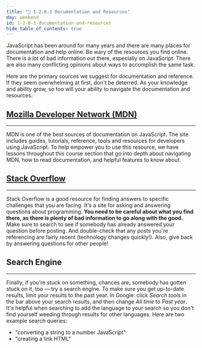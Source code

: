 ```yaml
---
title: "📓 1.2.0.3 Documentation and Resources"
day: weekend
id: 1-2-0-3-documentation-and-resources
hide_table_of_contents: true
---
```


JavaScript has been around for many years and there are many places for documentation and help online. Be wary of the resources you find online. There is a *lot* of bad information out there, especially on JavaScript.  There are also many conflicting opinions about ways to accomplish the same task.  

Here are the primary sources we suggest for documentation and reference. If they seem overwhelming at first, don't be deterred. As your knowledge and ability grow, so too will your ability to navigate the documentation and resources.

## [Mozilla Developer Network (MDN)](https://developer.mozilla.org/en-US/docs/Web/JavaScript)
<hr />

MDN is one of the best sources of documentation on JavaScript. The site includes guides, tutorials, reference, tools and resources for developers using JavaScript. To help empower you to use this resource, we have lessons throughout this course section that go into depth about navigating MDN, how to read documentation, and helpful features to know about.

## [Stack Overflow](http://stackoverflow.com/)
<hr />

Stack Overflow is a good resource for finding answers to specific challenges that you are facing. It's a site for asking and answering questions about programming. **You need to be careful about what you find there, as there is plenty of bad information to go along with the good.** Make sure to search to see if somebody has already answered your question before posting. And double-check that any posts you're referencing are fairly recent (technology changes quickly!). Also, give back by answering questions for other people!

## Search Engine
<hr />

Finally, if you're stuck on something, chances are, somebody has gotten stuck on it, too — try a search engine. To make sure you get up-to-date results, limit your results to the past year. In Google: click *Search tools* in the bar above your search results, and then change *All time* to *Past year*. It's helpful when searching to add the language to your search so you don't find yourself weeding through results for other languages. Here are two example search queries: 

* "converting a string to a number JavaScript"
* "creating a link HTML"
